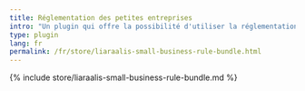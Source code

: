 ```yaml
---
title: Réglementation des petites entreprises
intro: "Un plugin qui offre la possibilité d'utiliser la réglementation des petites entreprises, telle qu'elle peut être appliquée en Allemagne et en Autriche, lors de la création de factures dans Kimai."
type: plugin
lang: fr
permalink: /fr/store/liaraalis-small-business-rule-bundle.html
---
```


{% include store/liaraalis-small-business-rule-bundle.md %}

